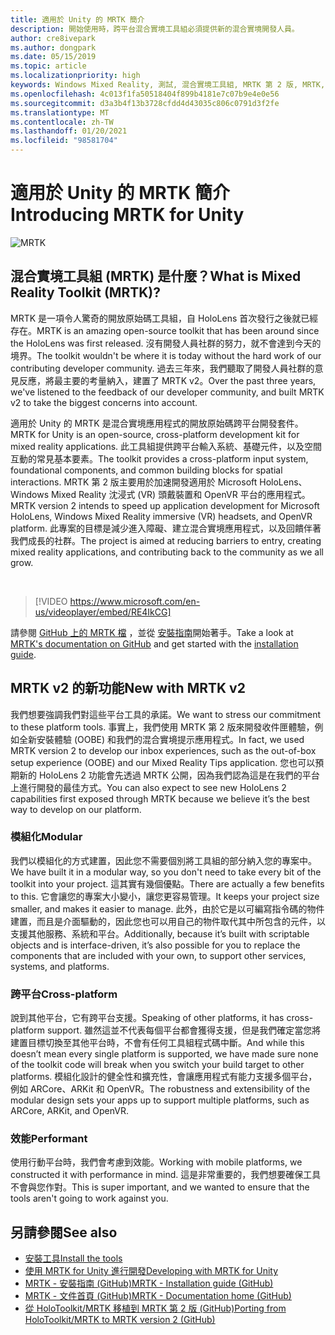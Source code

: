 ```yaml
---
title: 適用於 Unity 的 MRTK 簡介
description: 開始使用時，跨平台混合實境工具組必須提供新的混合實境開發人員。
author: cre8ivepark
ms.author: dongpark
ms.date: 05/15/2019
ms.topic: article
ms.localizationpriority: high
keywords: Windows Mixed Reality, 測試, 混合實境工具組, MRTK 第 2 版, MRTK, 工具, SDK, HoloLens, HoloLens 2, 混合實境頭戴式裝置, windows 混合實境頭戴式裝置, 虛擬實境頭戴式裝置, 跨平台
ms.openlocfilehash: 4c013f1fa50518404f899b4181e7c07b9e4e0e56
ms.sourcegitcommit: d3a3b4f13b3728cfdd4d43035c806c0791d3f2fe
ms.translationtype: MT
ms.contentlocale: zh-TW
ms.lasthandoff: 01/20/2021
ms.locfileid: "98581704"
---
```

# <a name="introducing-mrtk-for-unity"></a><span data-ttu-id="bb626-104">適用於 Unity 的 MRTK 簡介</span><span class="sxs-lookup"><span data-stu-id="bb626-104">Introducing MRTK for Unity</span></span>

![MRTK](../../design/images/MRTK_UX_Hero.png)

## <a name="what-is-mixed-reality-toolkit-mrtk"></a><span data-ttu-id="bb626-106">混合實境工具組 (MRTK) 是什麼？</span><span class="sxs-lookup"><span data-stu-id="bb626-106">What is Mixed Reality Toolkit (MRTK)?</span></span>

<span data-ttu-id="bb626-107">MRTK 是一項令人驚奇的開放原始碼工具組，自 HoloLens 首次發行之後就已經存在。</span><span class="sxs-lookup"><span data-stu-id="bb626-107">MRTK is an amazing open-source toolkit that has been around since the HoloLens was first released.</span></span> <span data-ttu-id="bb626-108">沒有開發人員社群的努力，就不會達到今天的境界。</span><span class="sxs-lookup"><span data-stu-id="bb626-108">The toolkit wouldn't be where it is today without the hard work of our contributing developer community.</span></span> <span data-ttu-id="bb626-109">過去三年來，我們聽取了開發人員社群的意見反應，將最主要的考量納入，建置了 MRTK v2。</span><span class="sxs-lookup"><span data-stu-id="bb626-109">Over the past three years, we've listened to the feedback of our developer community, and built MRTK v2 to take the biggest concerns into account.</span></span>  

<span data-ttu-id="bb626-110">適用於 Unity 的 MRTK 是混合實境應用程式的開放原始碼跨平台開發套件。</span><span class="sxs-lookup"><span data-stu-id="bb626-110">MRTK for Unity is an open-source, cross-platform development kit for mixed reality applications.</span></span> <span data-ttu-id="bb626-111">此工具組提供跨平台輸入系統、基礎元件，以及空間互動的常見基本要素。</span><span class="sxs-lookup"><span data-stu-id="bb626-111">The toolkit provides a cross-platform input system, foundational components, and common building blocks for spatial interactions.</span></span> <span data-ttu-id="bb626-112">MRTK 第 2 版主要用於加速開發適用於 Microsoft HoloLens、Windows Mixed Reality 沈浸式 (VR) 頭戴裝置和 OpenVR 平台的應用程式。</span><span class="sxs-lookup"><span data-stu-id="bb626-112">MRTK version 2 intends to speed up application development for Microsoft HoloLens, Windows Mixed Reality immersive (VR) headsets, and OpenVR platform.</span></span> <span data-ttu-id="bb626-113">此專案的目標是減少進入障礙、建立混合實境應用程式，以及回饋伴著我們成長的社群。</span><span class="sxs-lookup"><span data-stu-id="bb626-113">The project is aimed at reducing barriers to entry, creating mixed reality applications, and contributing back to the community as we all grow.</span></span>

<br>

> [!VIDEO https://www.microsoft.com/en-us/videoplayer/embed/RE4IkCG]

<span data-ttu-id="bb626-114">請參閱 [GitHub 上的 MRTK 檔](https://microsoft.github.io/MixedRealityToolkit-Unity/README.html) ，並從 [安裝指南](https://microsoft.github.io/MixedRealityToolkit-Unity/Documentation/Installation.html)開始著手。</span><span class="sxs-lookup"><span data-stu-id="bb626-114">Take a look at [MRTK's documentation on GitHub](https://microsoft.github.io/MixedRealityToolkit-Unity/README.html) and get started with the [installation guide](https://microsoft.github.io/MixedRealityToolkit-Unity/Documentation/Installation.html).</span></span>

## <a name="new-with-mrtk-v2"></a><span data-ttu-id="bb626-115">MRTK v2 的新功能</span><span class="sxs-lookup"><span data-stu-id="bb626-115">New with MRTK v2</span></span>

<span data-ttu-id="bb626-116">我們想要強調我們對這些平台工具的承諾。</span><span class="sxs-lookup"><span data-stu-id="bb626-116">We want to stress our commitment to these platform tools.</span></span>  <span data-ttu-id="bb626-117">事實上，我們使用 MRTK 第 2 版來開發收件匣體驗，例如全新安裝體驗 (OOBE) 和我們的混合實境提示應用程式。</span><span class="sxs-lookup"><span data-stu-id="bb626-117">In fact, we used MRTK version 2 to develop our inbox experiences, such as the out-of-box setup experience (OOBE) and our Mixed Reality Tips application.</span></span> <span data-ttu-id="bb626-118">您也可以預期新的 HoloLens 2 功能會先透過 MRTK 公開，因為我們認為這是在我們的平台上進行開發的最佳方式。</span><span class="sxs-lookup"><span data-stu-id="bb626-118">You can also expect to see new HoloLens 2 capabilities first exposed through MRTK because we believe it’s the best way to develop on our platform.</span></span> 

### <a name="modular"></a><span data-ttu-id="bb626-119">模組化</span><span class="sxs-lookup"><span data-stu-id="bb626-119">Modular</span></span>

<span data-ttu-id="bb626-120">我們以模組化的方式建置，因此您不需要個別將工具組的部分納入您的專案中。</span><span class="sxs-lookup"><span data-stu-id="bb626-120">We have built it in a modular way, so you don't need to take every bit of the toolkit into your project.</span></span>  <span data-ttu-id="bb626-121">這其實有幾個優點。</span><span class="sxs-lookup"><span data-stu-id="bb626-121">There are actually a few benefits to this.</span></span>  <span data-ttu-id="bb626-122">它會讓您的專案大小變小，讓您更容易管理。</span><span class="sxs-lookup"><span data-stu-id="bb626-122">It keeps your project size smaller, and makes it easier to manage.</span></span>  <span data-ttu-id="bb626-123">此外，由於它是以可編寫指令碼的物件建置，而且是介面驅動的，因此您也可以用自己的物件取代其中所包含的元件，以支援其他服務、系統和平台。</span><span class="sxs-lookup"><span data-stu-id="bb626-123">Additionally, because it’s built with scriptable objects and is interface-driven, it’s also possible for you to replace the components that are included with your own, to support other services, systems, and platforms.</span></span>

### <a name="cross-platform"></a><span data-ttu-id="bb626-124">跨平台</span><span class="sxs-lookup"><span data-stu-id="bb626-124">Cross-platform</span></span>

<span data-ttu-id="bb626-125">說到其他平台，它有跨平台支援。</span><span class="sxs-lookup"><span data-stu-id="bb626-125">Speaking of other platforms, it has cross-platform support.</span></span>  <span data-ttu-id="bb626-126">雖然這並不代表每個平台都會獲得支援，但是我們確定當您將建置目標切換至其他平台時，不會有任何工具組程式碼中斷。</span><span class="sxs-lookup"><span data-stu-id="bb626-126">And while this doesn’t mean every single platform is supported, we have made sure none of the toolkit code will break when you switch your build target to other platforms.</span></span>  <span data-ttu-id="bb626-127">模組化設計的健全性和擴充性，會讓應用程式有能力支援多個平台，例如 ARCore、ARKit 和 OpenVR。</span><span class="sxs-lookup"><span data-stu-id="bb626-127">The robustness and extensibility of the modular design sets your apps up to support multiple platforms, such as ARCore, ARKit, and OpenVR.</span></span>

### <a name="performant"></a><span data-ttu-id="bb626-128">效能</span><span class="sxs-lookup"><span data-stu-id="bb626-128">Performant</span></span>

<span data-ttu-id="bb626-129">使用行動平台時，我們會考慮到效能。</span><span class="sxs-lookup"><span data-stu-id="bb626-129">Working with mobile platforms, we constructed it with performance in mind.</span></span>  <span data-ttu-id="bb626-130">這是非常重要的，我們想要確保工具不會與您作對。</span><span class="sxs-lookup"><span data-stu-id="bb626-130">This is super important, and we wanted to ensure that the tools aren't going to work against you.</span></span>

## <a name="see-also"></a><span data-ttu-id="bb626-131">另請參閱</span><span class="sxs-lookup"><span data-stu-id="bb626-131">See also</span></span>

* [<span data-ttu-id="bb626-132">安裝工具</span><span class="sxs-lookup"><span data-stu-id="bb626-132">Install the tools</span></span>](../install-the-tools.md)
* [<span data-ttu-id="bb626-133">使用 MRTK for Unity 進行開發</span><span class="sxs-lookup"><span data-stu-id="bb626-133">Developing with MRTK for Unity</span></span>](unity-development-overview.md)
* [<span data-ttu-id="bb626-134">MRTK - 安裝指南 (GitHub)</span><span class="sxs-lookup"><span data-stu-id="bb626-134">MRTK - Installation guide (GitHub)</span></span>](https://microsoft.github.io/MixedRealityToolkit-Unity/Documentation/Installation.html)
* [<span data-ttu-id="bb626-135">MRTK - 文件首頁 (GitHub)</span><span class="sxs-lookup"><span data-stu-id="bb626-135">MRTK - Documentation home (GitHub)</span></span>](https://microsoft.github.io/MixedRealityToolkit-Unity/README.html)
* [<span data-ttu-id="bb626-136">從 HoloToolkit/MRTK 移植到 MRTK 第 2 版 (GitHub)</span><span class="sxs-lookup"><span data-stu-id="bb626-136">Porting from HoloToolkit/MRTK to MRTK version 2 (GitHub)</span></span>](https://microsoft.github.io/MixedRealityToolkit-Unity/Documentation/HTKToMRTKPortingGuide.html)
